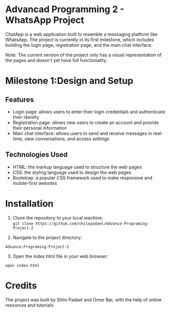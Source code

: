 # Advancad Programming 2 - WhatsApp Project
<p>ChatApp is a web application built to resemble a messaging platform like WhatsApp. The project is currently in its first milestone, which includes building the login page, registration page, and the main chat interface.

Note: The current version of the project only has a visual representation of the pages and doesn't yet have full functionality.
</p>
<h1>Milestone 1:Design and Setup</h1>
<h2>Features</h2>
<ul>
  <li>Login page: allows users to enter their login credentials and authenticate their identity</li>
  <li>Registration page: allows new users to create an account and provide their personal information</li>
  <li>Main chat interface: allows users to send and receive messages in real-time, view conversations, and access settings</li>
</ul>
    
<h2>Technologies Used</h2>
<ul>
	<li>HTML: the markup language used to structure the web pages</li>
	<li>CSS: the styling language used to design the web pages</li>
	<li>Bootstrap: a popular CSS framework used to make responsive and mobile-first websites</li>
</ul>
<h1>Installation</h1>
<ol>
	<li>Clone the repository to your local machine:
	<br><code>git clone https://github.com/shilopadael/Advance-Programing-Project-2</code>
	</li>
</ol>
	
<ol start="2">
	<li>Navigate to the project directory:</li>
</ol>
	<code>Advance-Programing-Project-2</code>
<ol start="3">
	<li>Open the index.html file in your web browser:</li>
</ol>
	<code>open index.html</code>


<h1>Credits</h1>
<p>The project was built by Shilo Padael and Omer Bar, with the help of online resources and tutorials.</p>
